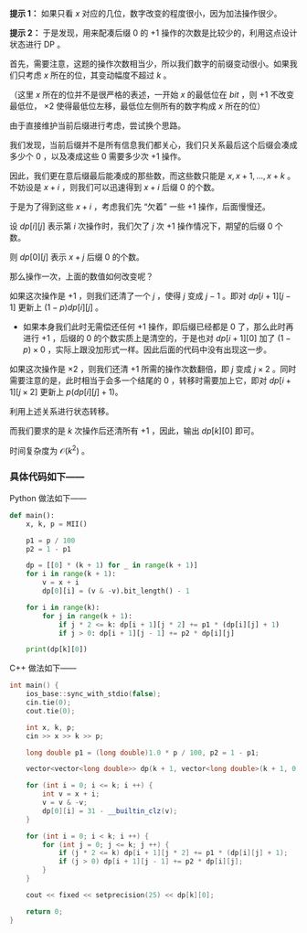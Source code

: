 **提示 1：** 如果只看 $x$ 对应的几位，数字改变的程度很小，因为加法操作很少。

**提示 2：** 于是发现，用来配凑后缀 $0$ 的 $+1$ 操作的次数是比较少的，利用这点设计状态进行 DP 。

首先，需要注意，这题的操作次数相当少，所以我们数字的前缀变动很小。如果我们只考虑 $x$ 所在的位，其变动幅度不超过 $k$ 。

（这里 $x$ 所在的位并不是很严格的表述，一开始 $x$ 的最低位在 $bit$ ，则 $+1$ 不改变最低位， $\times 2$ 使得最低位左移，最低位左侧所有的数字构成 $x$ 所在的位）

由于直接维护当前后缀进行考虑，尝试换个思路。

我们发现，当前后缀并不是所有信息我们都关心，我们只关系最后这个后缀会凑成多少个 $0$ ，以及凑成这些 $0$ 需要多少次 $+1$ 操作。

因此，我们更在意后缀最后能凑成的那些数，而这些数只能是 $x,x+1,\dots,x+k$ 。不妨设是 $x+i$ ，则我们可以迅速得到 $x+i$ 后缀 $0$ 的个数。

于是为了得到这些 $x+i$ ，考虑我们先 “欠着” 一些 $+1$ 操作，后面慢慢还。

设 $dp[i][j]$ 表示第 $i$ 次操作时，我们欠了 $j$ 次 $+1$ 操作情况下，期望的后缀 $0$ 个数。

则 $dp[0][j]$ 表示 $x+j$ 后缀 $0$ 的个数。

那么操作一次，上面的数值如何改变呢？

如果这次操作是 $+1$ ，则我们还清了一个 $j$ ，使得 $j$ 变成 $j-1$ 。即对 $dp[i+1][j-1]$ 更新上 $(1-p)dp[i][j]$ 。

- 如果本身我们此时无需偿还任何 $+1$ 操作，即后缀已经都是 $0$ 了，那么此时再进行 $+1$ ，后缀的 $0$ 的个数实质上是清空的，于是也对 $dp[i+1][0]$ 加了 $(1-p)\times 0$ ，实际上跟没加形式一样。因此后面的代码中没有出现这一步。

如果这次操作是 $\times 2$ ，则我们还清 $+1$ 所需的操作次数翻倍，即 $j$ 变成 $j\times 2$ 。同时需要注意的是，此时相当于会多一个结尾的 $0$ ，转移时需要加上它，即对 $dp[i+1][j\times 2]$ 更新上 $p(dp[i][j]+1)$。

利用上述关系进行状态转移。

而我们要求的是 $k$ 次操作后还清所有 $+1$ ，因此，输出 $dp[k][0]$ 即可。

时间复杂度为 $\mathcal{O}(k^2)$ 。

### 具体代码如下——

Python 做法如下——

```Python []
def main():
    x, k, p = MII()

    p1 = p / 100
    p2 = 1 - p1

    dp = [[0] * (k + 1) for _ in range(k + 1)]
    for i in range(k + 1):
        v = x + i
        dp[0][i] = (v & -v).bit_length() - 1

    for i in range(k):
        for j in range(k + 1):
            if j * 2 <= k: dp[i + 1][j * 2] += p1 * (dp[i][j] + 1)
            if j > 0: dp[i + 1][j - 1] += p2 * dp[i][j]

    print(dp[k][0])
```

C++ 做法如下——

```cpp []
int main() {
    ios_base::sync_with_stdio(false);
    cin.tie(0);
    cout.tie(0);

    int x, k, p;
    cin >> x >> k >> p;

    long double p1 = (long double)1.0 * p / 100, p2 = 1 - p1;

    vector<vector<long double>> dp(k + 1, vector<long double>(k + 1, 0));

    for (int i = 0; i <= k; i ++) {
        int v = x + i;
        v = v & -v;
        dp[0][i] = 31 - __builtin_clz(v);
    }

    for (int i = 0; i < k; i ++) {
        for (int j = 0; j <= k; j ++) {
            if (j * 2 <= k) dp[i + 1][j * 2] += p1 * (dp[i][j] + 1);
            if (j > 0) dp[i + 1][j - 1] += p2 * dp[i][j];
        }
    }

    cout << fixed << setprecision(25) << dp[k][0];

    return 0;
}
```
